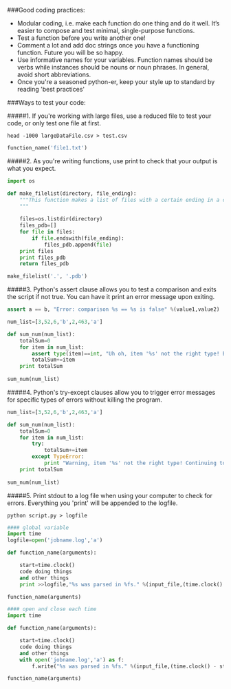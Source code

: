 ###Good coding practices:

* Modular coding, i.e. make each function do one thing and do it well. It’s easier to compose and test minimal, single-purpose functions.
* Test a function before you write another one!
* Comment a lot and add doc strings once you have a functioning function. Future you will be so happy.
* Use informative names for your variables. Function names should be verbs while instances should be nouns or noun phrases. In general, avoid short abbreviations.
* Once you're a seasoned python-er, keep your style up to standard by reading 'best practices'


###Ways to test your code:

#####1. If you're working with large files, use a reduced file to test your code, or only test one file at first. 
```
head -1000 largeDataFile.csv > test.csv 
```
``` python
function_name('file1.txt')
```

#####2. As you're writing functions, use print to check that your output is what you expect.
```python
import os

def make_filelist(directory, file_ending):
	"""This function makes a list of files with a certain ending in a certain directory.
	"""
	
	files=os.listdir(directory)
	files_pdb=[]
	for file in files:
		if file.endswith(file_ending):
			files_pdb.append(file)
	print files
	print files_pdb
	return files_pdb

make_filelist('.', '.pdb')
```
#####3. Python's assert clause allows you to test a comparison and exits the script if not true. You can have it print an error message upon exiting.

```python
assert a == b, "Error: comparison %s == %s is false" %(value1,value2)

num_list=[3,52,6,'b',2,463,'a']

def sum_num(num_list):
	totalSum=0
	for item in num_list:
		assert type(item)==int, "Uh oh, item '%s' not the right type! Exiting now." %item
		totalSum+=item
	print totalSum
			
sum_num(num_list)
```

#####4. Python's try-except clauses allow you to trigger error messages for specific types of errors without killing the program.
	
```python
num_list=[3,52,6,'b',2,463,'a']

def sum_num(num_list):
	totalSum=0
	for item in num_list:
		try:
			totalSum+=item
		except TypeError:
			print "Warning, item '%s' not the right type! Continuing to next item" %item
	print totalSum
			
sum_num(num_list)
```
#####5. Print stdout to a log file when using your computer to check for errors. Everything you 'print' will be appended to the logfile. 

```
python script.py > logfile
```
```python
#### global variable
import time
logfile=open('jobname.log','a') 

def function_name(arguments):

	start=time.clock()
	code doing things
	and other things
	print >>logfile,"%s was parsed in %fs." %(input_file,(time.clock() - start))

function_name(arguments)

#### open and close each time
import time

def function_name(arguments):

	start=time.clock()
	code doing things
	and other things
	with open('jobname.log','a') as f:
		f.write("%s was parsed in %fs." %(input_file,(time.clock() - start)))

function_name(arguments)
```

